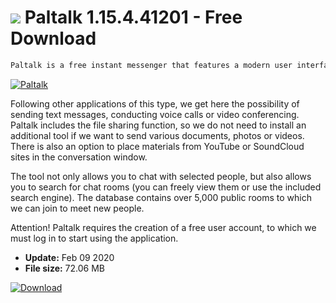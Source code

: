 # ![](https://cdn.softexe.net/static/icon/a/paltalk-9940.png) Paltalk 1.15.4.41201 - Free Download

```sh
Paltalk is a free instant messenger that features a modern user interface and simplicity of operation.
```
[![Paltalk](https://gallery.dpcdn.pl/imgc/Tools/83994/g_-_420x350_1.5_-_x94d4f0f1-08af-4067-a349-88c7baf95a37.jpg)](https://softexe.net/win/internet/messenger/paltalk:aadR.html)

Following other applications of this type, we get here the possibility of sending text messages, conducting voice calls or video conferencing. Paltalk includes the file sharing function, so we do not need to install an additional tool if we want to send various documents, photos or videos. There is also an option to place materials from YouTube or SoundCloud sites in the conversation window.
 
 The tool not only allows you to chat with selected people, but also allows you to search for chat rooms (you can freely view them or use the included search engine). The database contains over 5,000 public rooms to which we can join to meet new people.
 
 Attention!
 Paltalk requires the creation of a free user account, to which we must log in to start using the application.


- **Update:** Feb 09 2020
- **File size:** 72.06 MB

[![Download](https://cdn.softexe.net/static/img/download.png)](https://softexe.net/win/internet/messenger/paltalk:aadR.html)

